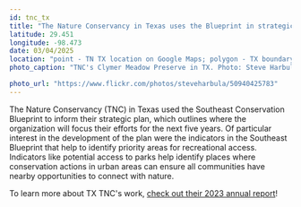 ```yaml
---
id: tnc_tx
title: "The Nature Conservancy in Texas uses the Blueprint in strategic plan"
latitude: 29.451
longitude: -98.473
date: 03/04/2025
location: "point - TN TX location on Google Maps; polygon - TX boundary"
photo_caption: "TNC's Clymer Meadow Preserve in TX. Photo: Steve Harbula/Flickr, CC BY 2.0."

photo_url: "https://www.flickr.com/photos/steveharbula/50940425783"
---
```


The Nature Conservancy (TNC) in Texas used the Southeast Conservation Blueprint to inform their strategic plan, which outlines where the organization will focus their efforts for the next five years. Of particular interest in the development of the plan were the indicators in the Southeast Blueprint that help to identify priority areas for recreational access. Indicators like potential access to parks help identify places where conservation actions in urban areas can ensure all communities have nearby opportunities to connect with nature.


To learn more about TX TNC's work, [check out their 2023 annual report](https://www.nature.org/content/dam/tnc/nature/en/documents/2023-Texas-Annual-Report_The-Making-of-a-Million.pdf)!

